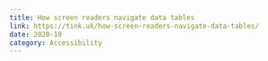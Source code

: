 ```yaml
---
title: How screen readers navigate data tables
link: https://tink.uk/how-screen-readers-navigate-data-tables/
date: 2020-10
category: Accessibility
---
```

